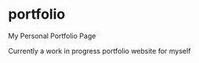 # portfolio
My Personal Portfolio Page

Currently a work in progress portfolio website for myself



